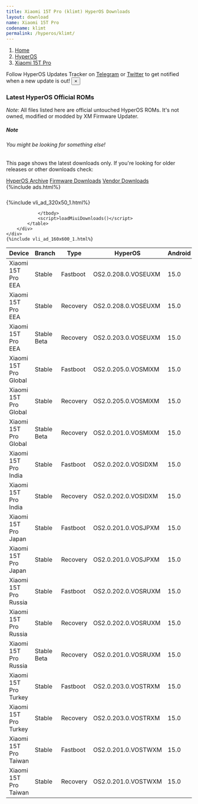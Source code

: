 ```yaml
---
title: Xiaomi 15T Pro (klimt) HyperOS Downloads
layout: download
name: Xiaomi 15T Pro
codename: klimt
permalink: /hyperos/klimt/
---
```

<nav aria-label="breadcrumb">
    <ol class="breadcrumb">
        <li class="breadcrumb-item"><a href="/">Home</a></li>
        <li class="breadcrumb-item"><a href="/hyperos/">HyperOS</a></li>
        <li class="breadcrumb-item active" aria-current="page"><a href="/hyperos/klimt/">Xiaomi 15T Pro</a></li>
    </ol>
</nav>
<div class="alert alert-primary alert-dismissible fade show" role="alert">
    Follow HyperOS Updates Tracker on <a href="https://t.me/MIUIUpdatesTracker" class="alert-link">Telegram</a>
     or <a href="https://twitter.com/MiFwUpdater" class="alert-link">Twitter</a> to get notified when a new update is out!
    <button type="button" class="close" data-dismiss="alert" aria-label="Close">
        <span aria-hidden="true">&times;</span>
    </button>
</div>

### Latest HyperOS Official ROMs
*Note*: All files listed here are official untouched HyperOS ROMs. It's not owned, modified or modded by XM Firmware Updater.
<div class="card">
  <div class="card-body">
    <h5 class="card-title">Note</h5>
    <h6 class="card-subtitle mb-2 text-muted">You might be looking for something else!</h6>
    <p class="card-text">This page shows the latest downloads only.
     If you're looking for older releases or other downloads check:</p>
    <a href="/archive/hyperos/klimt/" class="card-link">HyperOS Archive</a>
    <a href="/firmware/klimt/" class="card-link">Firmware Downloads</a>
    <a href="/vendor/klimt/" class="card-link">Vendor Downloads</a>
  </div>
</div>
{%include ads.html%}
<div class="row justify-content-center">
    <div class="col-10">
        <div class="table-responsive-md" style="margin-top: 25px;">
            {%include vli_ad_320x50_1.html%}
            <table id="miui" class="display dt-responsive nowrap compact table table-striped table-hover table-sm">
                <thead class="thead-dark">
                    <tr>
                        <th data-ref="device">Device</th>
                        <th data-ref="branch">Branch</th>
                        <th data-ref="type">Type</th>
                        <th data-ref="miui">HyperOS</th>
                        <th data-ref="android">Android</th>
                        <th data-ref="size">Size</th>
                        <th data-ref="size">Date</th>
                        <th data-ref="link">Link</th>
                    </tr>
                </thead>
                <tbody>
                <tr><td>Xiaomi 15T Pro EEA</td><td>Stable</td><td>Fastboot</td><td>OS2.0.208.0.VOSEUXM</td><td>15.0</td><td>8.5 GB</td><td>2025-09-04</td><td><a href="/hyperos/klimt/stable/OS2.0.208.0.VOSEUXM/">Download</a></td></tr>
<tr><td>Xiaomi 15T Pro EEA</td><td>Stable</td><td>Recovery</td><td>OS2.0.208.0.VOSEUXM</td><td>15.0</td><td>6.8 GB</td><td>2025-09-24</td><td><a href="/hyperos/klimt/stable/OS2.0.208.0.VOSEUXM/">Download</a></td></tr>
<tr><td>Xiaomi 15T Pro EEA</td><td>Stable Beta</td><td>Recovery</td><td>OS2.0.203.0.VOSEUXM</td><td>15.0</td><td>6.8 GB</td><td>2025-09-24</td><td><a href="/hyperos/klimt/stable beta/OS2.0.203.0.VOSEUXM/">Download</a></td></tr>
<tr><td>Xiaomi 15T Pro Global</td><td>Stable</td><td>Fastboot</td><td>OS2.0.205.0.VOSMIXM</td><td>15.0</td><td>9.3 GB</td><td>2025-08-20</td><td><a href="/hyperos/klimt/stable/OS2.0.205.0.VOSMIXM/">Download</a></td></tr>
<tr><td>Xiaomi 15T Pro Global</td><td>Stable</td><td>Recovery</td><td>OS2.0.205.0.VOSMIXM</td><td>15.0</td><td>6.8 GB</td><td>2025-09-24</td><td><a href="/hyperos/klimt/stable/OS2.0.205.0.VOSMIXM/">Download</a></td></tr>
<tr><td>Xiaomi 15T Pro Global</td><td>Stable Beta</td><td>Recovery</td><td>OS2.0.201.0.VOSMIXM</td><td>15.0</td><td>6.8 GB</td><td>2025-09-24</td><td><a href="/hyperos/klimt/stable beta/OS2.0.201.0.VOSMIXM/">Download</a></td></tr>
<tr><td>Xiaomi 15T Pro India</td><td>Stable</td><td>Fastboot</td><td>OS2.0.202.0.VOSIDXM</td><td>15.0</td><td>8.6 GB</td><td>2025-08-12</td><td><a href="/hyperos/klimt/stable/OS2.0.202.0.VOSIDXM/">Download</a></td></tr>
<tr><td>Xiaomi 15T Pro India</td><td>Stable</td><td>Recovery</td><td>OS2.0.202.0.VOSIDXM</td><td>15.0</td><td>6.8 GB</td><td>2025-09-24</td><td><a href="/hyperos/klimt/stable/OS2.0.202.0.VOSIDXM/">Download</a></td></tr>
<tr><td>Xiaomi 15T Pro Japan</td><td>Stable</td><td>Fastboot</td><td>OS2.0.201.0.VOSJPXM</td><td>15.0</td><td>498 Bytes</td><td>2025-08-13</td><td><a href="/hyperos/klimt/stable/OS2.0.201.0.VOSJPXM/">Download</a></td></tr>
<tr><td>Xiaomi 15T Pro Japan</td><td>Stable</td><td>Recovery</td><td>OS2.0.201.0.VOSJPXM</td><td>15.0</td><td>6.7 GB</td><td>2025-09-24</td><td><a href="/hyperos/klimt/stable/OS2.0.201.0.VOSJPXM/">Download</a></td></tr>
<tr><td>Xiaomi 15T Pro Russia</td><td>Stable</td><td>Fastboot</td><td>OS2.0.202.0.VOSRUXM</td><td>15.0</td><td>9.1 GB</td><td>2025-08-04</td><td><a href="/hyperos/klimt/stable/OS2.0.202.0.VOSRUXM/">Download</a></td></tr>
<tr><td>Xiaomi 15T Pro Russia</td><td>Stable</td><td>Recovery</td><td>OS2.0.202.0.VOSRUXM</td><td>15.0</td><td>6.7 GB</td><td>2025-09-24</td><td><a href="/hyperos/klimt/stable/OS2.0.202.0.VOSRUXM/">Download</a></td></tr>
<tr><td>Xiaomi 15T Pro Russia</td><td>Stable Beta</td><td>Recovery</td><td>OS2.0.201.0.VOSRUXM</td><td>15.0</td><td>6.7 GB</td><td>2025-09-24</td><td><a href="/hyperos/klimt/stable beta/OS2.0.201.0.VOSRUXM/">Download</a></td></tr>
<tr><td>Xiaomi 15T Pro Turkey</td><td>Stable</td><td>Fastboot</td><td>OS2.0.203.0.VOSTRXM</td><td>15.0</td><td>8.3 GB</td><td>2025-08-09</td><td><a href="/hyperos/klimt/stable/OS2.0.203.0.VOSTRXM/">Download</a></td></tr>
<tr><td>Xiaomi 15T Pro Turkey</td><td>Stable</td><td>Recovery</td><td>OS2.0.203.0.VOSTRXM</td><td>15.0</td><td>6.8 GB</td><td>2025-09-24</td><td><a href="/hyperos/klimt/stable/OS2.0.203.0.VOSTRXM/">Download</a></td></tr>
<tr><td>Xiaomi 15T Pro Taiwan</td><td>Stable</td><td>Fastboot</td><td>OS2.0.201.0.VOSTWXM</td><td>15.0</td><td>7.6 GB</td><td>2025-08-11</td><td><a href="/hyperos/klimt/stable/OS2.0.201.0.VOSTWXM/">Download</a></td></tr>
<tr><td>Xiaomi 15T Pro Taiwan</td><td>Stable</td><td>Recovery</td><td>OS2.0.201.0.VOSTWXM</td><td>15.0</td><td>6.5 GB</td><td>2025-09-24</td><td><a href="/hyperos/klimt/stable/OS2.0.201.0.VOSTWXM/">Download</a></td></tr>

                </tbody>
                <script>loadMiuiDownloads()</script>
            </table>
        </div>
    </div>
    {%include vli_ad_160x600_1.html%}
</div>
